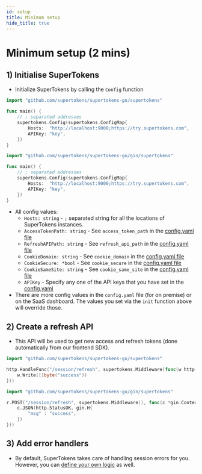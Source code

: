 ```yaml
---
id: setup
title: Minimum setup
hide_title: true
---
```


# Minimum setup (2 mins)

## 1) Initialise SuperTokens
- Initialize SuperTokens by calling the `Config` function
<!--DOCUSAURUS_CODE_TABS-->
<!--Mux or net/http-->
```go
import "github.com/supertokens/supertokens-go/supertokens"

func main() {
    // ; separated addresses
    supertokens.Config(supertokens.ConfigMap{
        Hosts:  "http://localhost:9000;https://try.supertokens.com",
        APIKey: "key",
    })
}
```
<!--Gin-->
```go
import "github.com/supertokens/supertokens-go/gin/supertokens"

func main() {
    // ; separated addresses
    supertokens.Config(supertokens.ConfigMap{
        Hosts:  "http://localhost:9000;https://try.supertokens.com",
        APIKey: "key",
    })
}
```
<!--END_DOCUSAURUS_CODE_TABS-->

- All config values:
    - ```Hosts: string``` - `;` separated string for all the locations of SuperTokens instances.
    - ```AccessTokenPath: string``` - See `access_token_path` in the [config.yaml file](/docs/community/2.5.X/configuration/core#optional-config-values)
    - ```RefreshAPIPath: string``` - See `refresh_api_path` in the [config.yaml file](/docs/community/2.5.X/configuration/core#optional-config-values)
    - ```CookieDomain: string``` - See `cookie_domain` in the [config.yaml file](/docs/community/2.5.X/configuration/core#optional-config-values)
    - ```CookieSecure: *bool``` - See `cookie_secure` in the [config.yaml file](/docs/community/2.5.X/configuration/core#optional-config-values)
    - ```CookieSameSite: string``` - See `cookie_same_site` in the [config.yaml file](/docs/community/2.5.X/configuration/core#optional-config-values)
    - ```APIKey``` - Specify any one of the API keys that you have set in the [config.yaml](/docs/community/2.5.X/configuration/core#optional-config-values)
- There are more config values in the `config.yaml` file (for on premise) or on the SaaS dashboard. The values you set via the `init` function above will override those.

## 2) Create a refresh API
- This API will be used to get new access and refresh tokens (done automatically from our frontend SDK).
<!--DOCUSAURUS_CODE_TABS-->
<!--Mux or net/http-->
```go
import "github.com/supertokens/supertokens-go/supertokens"

http.HandleFunc("/session/refresh", supertokens.Middleware(func(w http.ResponseWriter, r *http.Request) {
    w.Write([]byte("success"))
}))
```
<!--Gin-->
```go
import "github.com/supertokens/supertokens-go/gin/supertokens"

r.POST("/session/refresh", supertokens.Middleware(), func(c *gin.Context) {
    c.JSON(http.StatusOK, gin.H{ 
        "msg" : "success", 
    })
}))
```
<!--END_DOCUSAURUS_CODE_TABS-->

## 3) Add error handlers
- By default, SuperTokens takes care of handling session errors for you. However, you can [define your own logic](./custom_error_handling) as well.

